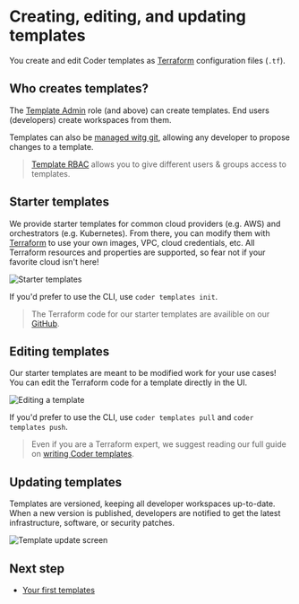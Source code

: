 #  Creating, editing, and updating templates

You create and edit Coder templates as [Terraform](./concepts.md) configuration files (`.tf`).

## Who creates templates?

The [Template Admin](../admin/users.md) role (and above) can create templates. End users (developers) create workspaces from them.

Templates can also be [managed witg git](./change-management.md), allowing any developer to propose changes to a template.

> [Template RBAC](../admin/rbac.md) allows you to give different users & groups access to templates.

## Starter templates

We provide starter templates for common cloud providers (e.g. AWS) and orchestrators (e.g. Kubernetes). From there, you can modify them with [Terraform](https://terraform.io) to use your own images, VPC, cloud credentials, etc. All Terraform resources and properties are supported, so fear not if your favorite cloud isn't here!

![Starter templates](https://user-images.githubusercontent.com/22407953/256705348-e6fb2963-27f5-414f-9f5c-345cd3b7ee28.png)

If you'd prefer to use the CLI, use `coder templates init`.

> The Terraform code for our starter templates are availible on our [GitHub](https://github.com/coder/coder/tree/main/examples/templates).

## Editing templates

Our starter templates are meant to be modified work for your use cases! You can edit the Terraform code for a template directly in the UI.

![Editing a template](https://user-images.githubusercontent.com/22407953/256706060-71fb48f4-9a1b-42ad-9380-0ecc02db3218.gif)

If you'd prefer to use the CLI, use `coder templates pull` and `coder templates push`.

> Even if you are a Terraform expert, we suggest reading our full guide on [writing Coder templates](./managing.md).

## Updating templates

Templates are versioned, keeping all developer workspaces up-to-date. When a new version is published, developers are notified to get the latest infrastructure, software, or security patches.

![Template update screen](https://user-images.githubusercontent.com/22407953/256712740-96121f81-a3c8-4be0-90dc-c1c4cabed634.png)

## Next step

- [Your first templates](./tutorial.md)
